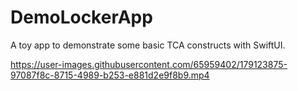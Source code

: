 # DemoLockerApp
A toy app to demonstrate some basic TCA constructs with SwiftUI.

https://user-images.githubusercontent.com/65959402/179123875-97087f8c-8715-4989-b253-e881d2e9f8b9.mp4

